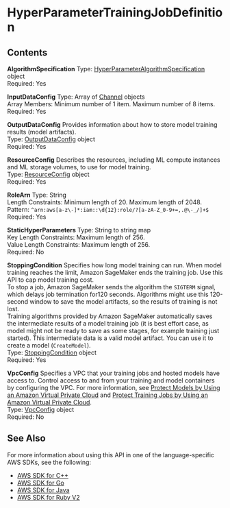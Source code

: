 # HyperParameterTrainingJobDefinition<a name="API_HyperParameterTrainingJobDefinition"></a>

## Contents<a name="API_HyperParameterTrainingJobDefinition_Contents"></a>

 **AlgorithmSpecification**   <a name="SageMaker-Type-HyperParameterTrainingJobDefinition-AlgorithmSpecification"></a>
Type: [HyperParameterAlgorithmSpecification](API_HyperParameterAlgorithmSpecification.md) object  
Required: Yes

 **InputDataConfig**   <a name="SageMaker-Type-HyperParameterTrainingJobDefinition-InputDataConfig"></a>
Type: Array of [Channel](API_Channel.md) objects  
Array Members: Minimum number of 1 item\. Maximum number of 8 items\.  
Required: Yes

 **OutputDataConfig**   <a name="SageMaker-Type-HyperParameterTrainingJobDefinition-OutputDataConfig"></a>
Provides information about how to store model training results \(model artifacts\)\.  
Type: [OutputDataConfig](API_OutputDataConfig.md) object  
Required: Yes

 **ResourceConfig**   <a name="SageMaker-Type-HyperParameterTrainingJobDefinition-ResourceConfig"></a>
Describes the resources, including ML compute instances and ML storage volumes, to use for model training\.   
Type: [ResourceConfig](API_ResourceConfig.md) object  
Required: Yes

 **RoleArn**   <a name="SageMaker-Type-HyperParameterTrainingJobDefinition-RoleArn"></a>
Type: String  
Length Constraints: Minimum length of 20\. Maximum length of 2048\.  
Pattern: `^arn:aws[a-z\-]*:iam::\d{12}:role/?[a-zA-Z_0-9+=,.@\-_/]+$`   
Required: Yes

 **StaticHyperParameters**   <a name="SageMaker-Type-HyperParameterTrainingJobDefinition-StaticHyperParameters"></a>
Type: String to string map  
Key Length Constraints: Maximum length of 256\.  
Value Length Constraints: Maximum length of 256\.  
Required: No

 **StoppingCondition**   <a name="SageMaker-Type-HyperParameterTrainingJobDefinition-StoppingCondition"></a>
Specifies how long model training can run\. When model training reaches the limit, Amazon SageMaker ends the training job\. Use this API to cap model training cost\.  
To stop a job, Amazon SageMaker sends the algorithm the `SIGTERM` signal, which delays job termination for120 seconds\. Algorithms might use this 120\-second window to save the model artifacts, so the results of training is not lost\.   
Training algorithms provided by Amazon SageMaker automatically saves the intermediate results of a model training job \(it is best effort case, as model might not be ready to save as some stages, for example training just started\)\. This intermediate data is a valid model artifact\. You can use it to create a model \(`CreateModel`\)\.   
Type: [StoppingCondition](API_StoppingCondition.md) object  
Required: Yes

 **VpcConfig**   <a name="SageMaker-Type-HyperParameterTrainingJobDefinition-VpcConfig"></a>
Specifies a VPC that your training jobs and hosted models have access to\. Control access to and from your training and model containers by configuring the VPC\. For more information, see [Protect Models by Using an Amazon Virtual Private Cloud](host-vpc.md) and [Protect Training Jobs by Using an Amazon Virtual Private Cloud](train-vpc.md)\.  
Type: [VpcConfig](API_VpcConfig.md) object  
Required: No

## See Also<a name="API_HyperParameterTrainingJobDefinition_SeeAlso"></a>

For more information about using this API in one of the language\-specific AWS SDKs, see the following:
+  [AWS SDK for C\+\+](http://docs.aws.amazon.com/goto/SdkForCpp/sagemaker-2017-07-24/HyperParameterTrainingJobDefinition) 
+  [AWS SDK for Go](http://docs.aws.amazon.com/goto/SdkForGoV1/sagemaker-2017-07-24/HyperParameterTrainingJobDefinition) 
+  [AWS SDK for Java](http://docs.aws.amazon.com/goto/SdkForJava/sagemaker-2017-07-24/HyperParameterTrainingJobDefinition) 
+  [AWS SDK for Ruby V2](http://docs.aws.amazon.com/goto/SdkForRubyV2/sagemaker-2017-07-24/HyperParameterTrainingJobDefinition) 